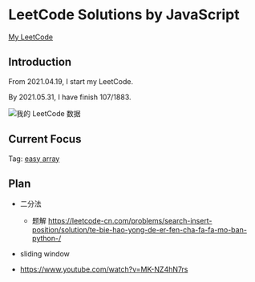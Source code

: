 # LeetCode Solutions by JavaScript

[My LeetCode](https://leetcode.com/JiweiYuan/)

## Introduction

From 2021.04.19, I start my LeetCode.

By 2021.05.31, I have finish 107/1883.

![我的 LeetCode 数据](https://stats.justsong.cn/api/leetcode/?username=JiweiYuan)
## Current Focus

Tag: [easy array](https://leetcode.com/problemset/all/?topicSlugs=array&difficulty=Easy)

## Plan

- 二分法
  - 题解 https://leetcode-cn.com/problems/search-insert-position/solution/te-bie-hao-yong-de-er-fen-cha-fa-fa-mo-ban-python-/


- sliding window 
 - https://www.youtube.com/watch?v=MK-NZ4hN7rs
